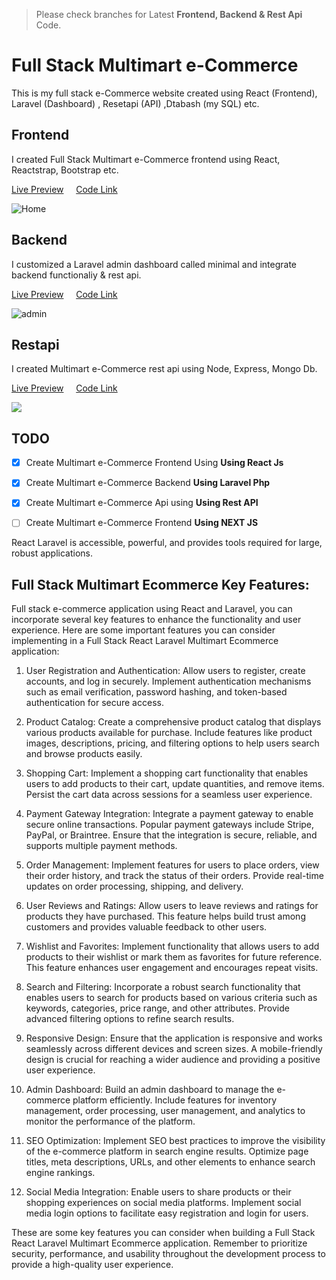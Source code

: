 
> Please check branches for Latest **Frontend, Backend & Rest Api** Code.
# Full Stack Multimart e-Commerce
This is my full stack e-Commerce website created using React (Frontend), Laravel (Dashboard) , Resetapi (API) ,Dtabash (my SQL) etc.


## Frontend
I created Full Stack Multimart e-Commerce frontend using React, Reactstrap, Bootstrap etc.

[Live Preview](https://demo.reinforcelabhosting.com/) &nbsp; &nbsp; [Code Link](https://github.com/mahadi-opu/Full-Stack-Multimart-Ecommerce/tree/main/Front%20End)

![Home](https://github.com/mahadi-opu/Full-Stack-Multimart-Ecommerce/assets/76869065/ce509c69-1d9f-418f-96ad-9a63474760ea)


## Backend
I customized a Laravel admin dashboard called minimal and integrate backend functionaliy & rest api.

[Live Preview](#) &nbsp; &nbsp; [Code Link](https://github.com/mahadi-opu/Full-Stack-Multimart-Ecommerce/tree/main/Back%20End)

![admin](https://github.com/mahadi-opu/Full-Stack-Multimart-Ecommerce/assets/76869065/d017ff84-1ce8-4e50-b946-d360dc6b2d0a)

## Restapi

I created Multimart e-Commerce rest api using Node, Express, Mongo Db.

[Live Preview](#) &nbsp; &nbsp; [Code Link](#)

<img src="https://user-images.githubusercontent.com/71124853/187373613-4e093a1b-4a3f-412e-a411-f6044b42cd02.png">


## TODO
- [x] Create Multimart e-Commerce Frontend Using **Using React Js**
- [x] Create Multimart e-Commerce Backend **Using Laravel Php**
- [x] Create Multimart e-Commerce Api using **Using Rest API**

- [ ] Create Multimart e-Commerce Frontend **Using NEXT JS**

React Laravel is accessible, powerful, and provides tools required for large, robust applications.



## Full Stack Multimart Ecommerce Key Features:

Full stack e-commerce application using React and Laravel, you can incorporate several key features to enhance the functionality and user experience. Here are some important features you can consider implementing in a Full Stack React Laravel Multimart Ecommerce application:

1. User Registration and Authentication: Allow users to register, create accounts, and log in securely. Implement authentication mechanisms such as email verification, password hashing, and token-based authentication for secure access.

2. Product Catalog: Create a comprehensive product catalog that displays various products available for purchase. Include features like product images, descriptions, pricing, and filtering options to help users search and browse products easily.

3. Shopping Cart: Implement a shopping cart functionality that enables users to add products to their cart, update quantities, and remove items. Persist the cart data across sessions for a seamless user experience.

4. Payment Gateway Integration: Integrate a payment gateway to enable secure online transactions. Popular payment gateways include Stripe, PayPal, or Braintree. Ensure that the integration is secure, reliable, and supports multiple payment methods.

5. Order Management: Implement features for users to place orders, view their order history, and track the status of their orders. Provide real-time updates on order processing, shipping, and delivery.

6. User Reviews and Ratings: Allow users to leave reviews and ratings for products they have purchased. This feature helps build trust among customers and provides valuable feedback to other users.

7. Wishlist and Favorites: Implement functionality that allows users to add products to their wishlist or mark them as favorites for future reference. This feature enhances user engagement and encourages repeat visits.

8. Search and Filtering: Incorporate a robust search functionality that enables users to search for products based on various criteria such as keywords, categories, price range, and other attributes. Provide advanced filtering options to refine search results.

9. Responsive Design: Ensure that the application is responsive and works seamlessly across different devices and screen sizes. A mobile-friendly design is crucial for reaching a wider audience and providing a positive user experience.

10. Admin Dashboard: Build an admin dashboard to manage the e-commerce platform efficiently. Include features for inventory management, order processing, user management, and analytics to monitor the performance of the platform.

11. SEO Optimization: Implement SEO best practices to improve the visibility of the e-commerce platform in search engine results. Optimize page titles, meta descriptions, URLs, and other elements to enhance search engine rankings.

12. Social Media Integration: Enable users to share products or their shopping experiences on social media platforms. Implement social media login options to facilitate easy registration and login for users.

These are some key features you can consider when building a Full Stack React Laravel Multimart Ecommerce application. Remember to prioritize security, performance, and usability throughout the development process to provide a high-quality user experience.
